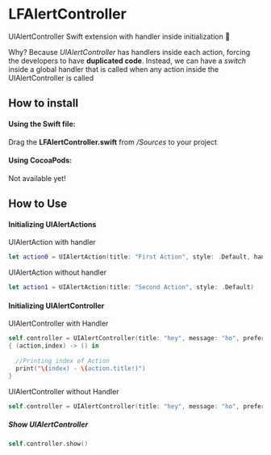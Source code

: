 # LFAlertController
UIAlertController Swift extension with handler inside initialization :large_orange_diamond:

Why? Because _UIAlertController_ has handlers inside each action, forcing the developers to have **duplicated code**. Instead, we can have a _switch_ inside a global handler that is called when any action inside the UIAlertController is called

## How to install

#### Using the Swift file:
Drag the **LFAlertController.swift** from */Sources* to your project

#### Using CocoaPods:
Not available yet!

## How to Use

#### Initializing UIAlertActions

UIAlertAction with handler
``` swift
let action0 = UIAlertAction(title: "First Action", style: .Default, handler: nil)
```
UIAlertAction without handler
``` swift
let action1 = UIAlertAction(title: "Second Action", style: .Default)
```

#### Initializing UIAlertController
UIAlertController with Handler
``` swift
self.controller = UIAlertController(title: "hey", message: "ho", preferredStyle: .Alert,actions:[action0,action1]) 
{ (action,index) -> () in
      
  //Printing index of Action
  print("\(index) - \(action.title!)")
}
```

UIAlertController without Handler
``` swift
self.controller = UIAlertController(title: "hey", message: "ho", preferredStyle: .Alert, actions: [action0,action1])
```

##### Show UIAlertController
``` swift
self.controller.show()
```

